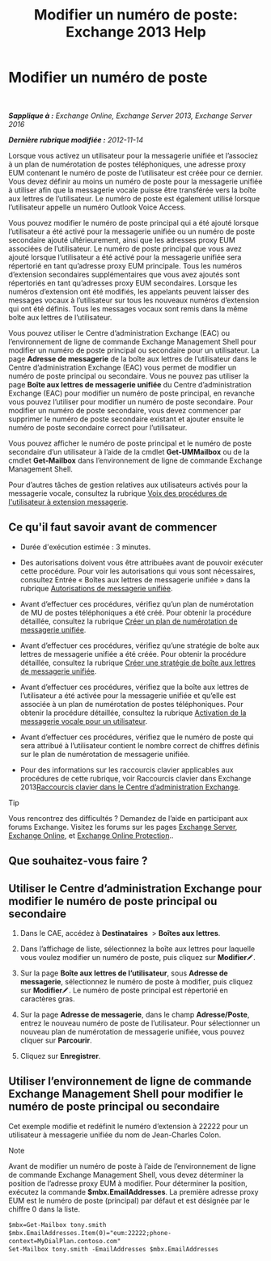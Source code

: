 ﻿---
title: 'Modifier un numéro de poste: Exchange 2013 Help'
TOCTitle: Modifier un numéro de poste
ms:assetid: ff22b366-3bfb-4bf7-9f11-62fba48f1caf
ms:mtpsurl: https://technet.microsoft.com/fr-fr/library/Bb232208(v=EXCHG.150)
ms:contentKeyID: 50555522
ms.date: 05/23/2018
mtps_version: v=EXCHG.150
ms.translationtype: MT
---

# Modifier un numéro de poste

 

_**Sapplique à :** Exchange Online, Exchange Server 2013, Exchange Server 2016_

_**Dernière rubrique modifiée :** 2012-11-14_

Lorsque vous activez un utilisateur pour la messagerie unifiée et l’associez à un plan de numérotation de postes téléphoniques, une adresse proxy EUM contenant le numéro de poste de l’utilisateur est créée pour ce dernier. Vous devez définir au moins un numéro de poste pour la messagerie unifiée à utiliser afin que la messagerie vocale puisse être transférée vers la boîte aux lettres de l’utilisateur. Le numéro de poste est également utilisé lorsque l’utilisateur appelle un numéro Outlook Voice Access.

Vous pouvez modifier le numéro de poste principal qui a été ajouté lorsque l’utilisateur a été activé pour la messagerie unifiée ou un numéro de poste secondaire ajouté ultérieurement, ainsi que les adresses proxy EUM associées de l’utilisateur. Le numéro de poste principal que vous avez ajouté lorsque l’utilisateur a été activé pour la messagerie unifiée sera répertorié en tant qu’adresse proxy EUM principale. Tous les numéros d’extension secondaires supplémentaires que vous avez ajoutés sont répertoriés en tant qu’adresses proxy EUM secondaires. Lorsque les numéros d’extension ont été modifiés, les appelants peuvent laisser des messages vocaux à l’utilisateur sur tous les nouveaux numéros d’extension qui ont été définis. Tous les messages vocaux sont remis dans la même boîte aux lettres de l’utilisateur.

Vous pouvez utiliser le Centre d’administration Exchange (EAC) ou l’environnement de ligne de commande Exchange Management Shell pour modifier un numéro de poste principal ou secondaire pour un utilisateur. La page **Adresse de messagerie** de la boîte aux lettres de l’utilisateur dans le Centre d’administration Exchange (EAC) vous permet de modifier un numéro de poste principal ou secondaire. Vous ne pouvez pas utiliser la page **Boîte aux lettres de messagerie unifiée** du Centre d’administration Exchange (EAC) pour modifier un numéro de poste principal, en revanche vous pouvez l’utiliser pour modifier un numéro de poste secondaire. Pour modifier un numéro de poste secondaire, vous devez commencer par supprimer le numéro de poste secondaire existant et ajouter ensuite le numéro de poste secondaire correct pour l’utilisateur.

Vous pouvez afficher le numéro de poste principal et le numéro de poste secondaire d’un utilisateur à l’aide de la cmdlet **Get-UMMailbox** ou de la cmdlet **Get-Mailbox** dans l’environnement de ligne de commande Exchange Management Shell.

Pour d’autres tâches de gestion relatives aux utilisateurs activés pour la messagerie vocale, consultez la rubrique [Voix des procédures de l'utilisateur à extension messagerie](https://docs.microsoft.com/fr-fr/exchange/voice-mail-unified-messaging/set-up-voice-mail/voice-mail-enabled-user-procedures).

## Ce qu'il faut savoir avant de commencer

  - Durée d'exécution estimée : 3 minutes.

  - Des autorisations doivent vous être attribuées avant de pouvoir exécuter cette procédure. Pour voir les autorisations qui vous sont nécessaires, consultez Entrée « Boîtes aux lettres de messagerie unifiée » dans la rubrique [Autorisations de messagerie unifiée](unified-messaging-permissions-exchange-2013-help.md).

  - Avant d’effectuer ces procédures, vérifiez qu’un plan de numérotation de MU de postes téléphoniques a été créé. Pour obtenir la procédure détaillée, consultez la rubrique [Créer un plan de numérotation de messagerie unifiée](https://docs.microsoft.com/fr-fr/exchange/voice-mail-unified-messaging/connect-voice-mail-system/create-um-dial-plan).

  - Avant d’effectuer ces procédures, vérifiez qu’une stratégie de boîte aux lettres de messagerie unifiée a été créée. Pour obtenir la procédure détaillée, consultez la rubrique [Créer une stratégie de boîte aux lettres de messagerie unifiée](create-a-um-mailbox-policy-exchange-2013-help.md).

  - Avant d’effectuer ces procédures, vérifiez que la boîte aux lettres de l’utilisateur a été activée pour la messagerie unifiée et qu’elle est associée à un plan de numérotation de postes téléphoniques. Pour obtenir la procédure détaillée, consultez la rubrique [Activation de la messagerie vocale pour un utilisateur](https://docs.microsoft.com/fr-fr/exchange/voice-mail-unified-messaging/set-up-voice-mail/enable-a-user-for-voice-mail).

  - Avant d’effectuer ces procédures, vérifiez que le numéro de poste qui sera attribué à l’utilisateur contient le nombre correct de chiffres définis sur le plan de numérotation de messagerie unifiée.

  - Pour des informations sur les raccourcis clavier applicables aux procédures de cette rubrique, voir Raccourcis clavier dans Exchange 2013[Raccourcis clavier dans le Centre d’administration Exchange](keyboard-shortcuts-in-the-exchange-admin-center-exchange-online-protection-help.md).

> [!TIP]
> Vous rencontrez des difficultés ? Demandez de l’aide en participant aux forums Exchange. Visitez les forums sur les pages <a href="https://go.microsoft.com/fwlink/p/?linkid=60612">Exchange Server</a>, <a href="https://go.microsoft.com/fwlink/p/?linkid=267542">Exchange Online</a>, et <a href="https://go.microsoft.com/fwlink/p/?linkid=285351">Exchange Online Protection</a>..


## Que souhaitez-vous faire ?

## Utiliser le Centre d’administration Exchange pour modifier le numéro de poste principal ou secondaire

1.  Dans le CAE, accédez à **Destinataires**  \> **Boîtes aux lettres**.

2.  Dans l’affichage de liste, sélectionnez la boîte aux lettres pour laquelle vous voulez modifier un numéro de poste, puis cliquez sur **Modifier**![Icône Modifier](images/Bb124582.6f53ccb2-1f13-4c02-bea0-30690e6ea71d(EXCHG.150).gif "Icône Modifier").

3.  Sur la page **Boîte aux lettres de l’utilisateur**, sous **Adresse de messagerie**, sélectionnez le numéro de poste à modifier, puis cliquez sur **Modifier**![Icône Modifier](images/Bb124582.6f53ccb2-1f13-4c02-bea0-30690e6ea71d(EXCHG.150).gif "Icône Modifier"). Le numéro de poste principal est répertorié en caractères gras.

4.  Sur la page **Adresse de messagerie**, dans le champ **Adresse/Poste**, entrez le nouveau numéro de poste de l’utilisateur. Pour sélectionner un nouveau plan de numérotation de messagerie unifiée, vous pouvez cliquer sur **Parcourir**.

5.  Cliquez sur **Enregistrer**.

## Utiliser l’environnement de ligne de commande Exchange Management Shell pour modifier le numéro de poste principal ou secondaire

Cet exemple modifie et redéfinit le numéro d’extension à 22222 pour un utilisateur à messagerie unifiée du nom de Jean-Charles Colon.

> [!NOTE]
> Avant de modifier un numéro de poste à l’aide de l’environnement de ligne de commande Exchange Management Shell, vous devez déterminer la position de l’adresse proxy EUM à modifier. Pour déterminer la position, exécutez la commande <strong>$mbx.EmailAddresses</strong>. La première adresse proxy EUM est le numéro de poste (principal) par défaut et est désignée par le chiffre 0 dans la liste.


    $mbx=Get-Mailbox tony.smith
    $mbx.EmailAddresses.Item(0)="eum:22222;phone-context=MyDialPlan.contoso.com"
    Set-Mailbox tony.smith -EmailAddresses $mbx.EmailAddresses

